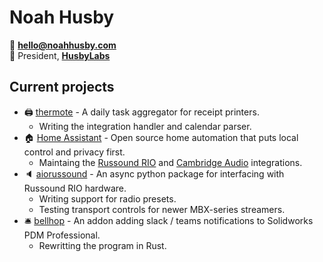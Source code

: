 # Noah Husby
📧 **[hello@noahhusby.com](mailto:hello@noahhusby.com)**  
💼 President, **[HusbyLabs](https://github.com/HusbyLabs)**  

## Current projects
* 🖨️ [thermote](https://github.com/noahhusby/thermote) - A daily task aggregator for receipt printers.
  * Writing the integration handler and calendar parser.
* 🏠 [Home Assistant](https://github.com/home-assistant/core) - Open source home automation that puts local control and privacy first.
  * Maintaing the [Russound RIO](https://www.home-assistant.io/integrations/russound_rio) and [Cambridge Audio](https://www.home-assistant.io/integrations/cambridge_audio) integrations.
* 🔈 [aiorussound](https://github.com/noahhusby/aiorussound) - An async python package for interfacing with Russound RIO hardware.
  * Writing support for radio presets.
  * Testing transport controls for newer MBX-series streamers.
* 🛎️ [bellhop](https://github.com/iitmotorsports/bellhop) - An addon adding slack / teams notifications to Solidworks PDM Professional.
  * Rewritting the program in Rust.
